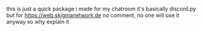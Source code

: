 this is just a quick package i made for my chatroom
it's basically discord.py but for https://web.skigmanetwork.de
no comment, no one will use it anyway so why explain it
